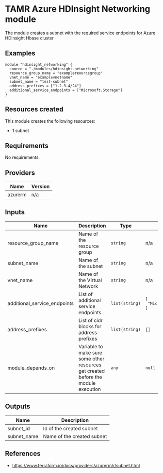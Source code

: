 # TAMR Azure HDInsight Networking module

The module creates a subnet with the required service endpoints for Azure HDInsight Hbase cluster

## Examples

```
module "hdinsight_networking" {
  source = "./modules/hdinsight-networking"
  resource_group_name = "examplereourcegroup"
  vnet_name = "examplevnetname"
  subnet_name = "test-subnet"
  address_prefixes = ["1.2.3.4/24"]
  additional_service_endpoints = ["Microsoft.Storage"]
}
```

## Resources created
This module creates the following resources:
* 1 subnet

<!-- BEGINNING OF PRE-COMMIT-TERRAFORM DOCS HOOK -->
## Requirements

No requirements.

## Providers

| Name | Version |
|------|---------|
| azurerm | n/a |

## Inputs

| Name | Description | Type | Default | Required |
|------|-------------|------|---------|:--------:|
| resource\_group\_name | Name of the resource group | `string` | n/a | yes |
| subnet\_name | Name of the subnet | `string` | n/a | yes |
| vnet\_name | Name of the Virtual Network | `string` | n/a | yes |
| additional\_service\_endpoints | List of additional service endpoints | `list(string)` | <pre>[<br>  "Microsoft.Storage"<br>]</pre> | no |
| address\_prefixes | List of cidr blocks for address prefixes | `list(string)` | `[]` | no |
| module\_depends\_on | Variable to make sure some other resources get created before the module execution | `any` | `null` | no |

## Outputs

| Name | Description |
|------|-------------|
| subnet\_id | Id of the created subnet |
| subnet\_name | Name of the created subnet |

<!-- END OF PRE-COMMIT-TERRAFORM DOCS HOOK -->

## References
- https://www.terraform.io/docs/providers/azurerm/r/subnet.html
